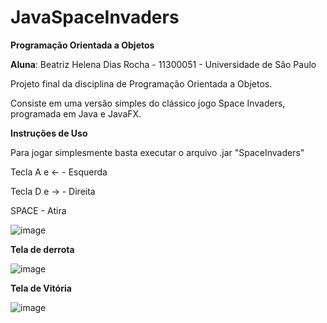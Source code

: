 # JavaSpaceInvaders

**Programação Orientada a Objetos**

**Aluna**: Beatriz Helena Dias Rocha - 11300051 - Universidade de São Paulo

Projeto final da disciplina de Programação Orientada a Objetos. 

Consiste em uma versão simples do clássico jogo Space Invaders, programada em Java e JavaFX.

**Instruções de Uso**

Para jogar simplesmente basta executar o arquivo .jar "SpaceInvaders"

Tecla A e <- - Esquerda

Tecla D e -> - Direita 

SPACE - Atira 

![image](https://user-images.githubusercontent.com/71264952/142096849-2a661ffd-8289-4d56-abd5-6a72dc3674c9.png)

 **Tela de derrota**

![image](https://user-images.githubusercontent.com/71264952/142096897-725b27e3-b4a2-401c-8e64-17acb4b461dc.png)


 **Tela de Vitória**

![image](https://user-images.githubusercontent.com/71264952/142096830-e9592268-d7a4-4825-add5-b41ddc0236be.png)


